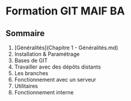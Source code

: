 # Formation GIT MAIF BA

## Sommaire
1. [Généralités](Chapitre 1 - Généralités.md)
2. Installation & Paramétrage
3. Bases de GIT
4. Travailler avec des dépôts distants
5. Les branches
6. Fonctionnement avec un serveur
7. Utilitaires
8. Fonctionnement interne
